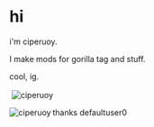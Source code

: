 # hi
i'm ciperuoy.

I make mods for gorilla tag and stuff.

cool, ig.

<p>&nbsp;<img align="center" src="https://github-readme-stats.vercel.app/api?username=ciperuoy&theme=transparent&show_icons=true&locale=en" alt="ciperuoy" /></p>

<p><img align="left" src="https://github-readme-stats.vercel.app/api/top-langs?username=ciperuoy&theme=transparent&show_icons=true&locale=en" alt="ciperuoy" /></p>
thanks defaultuser0
